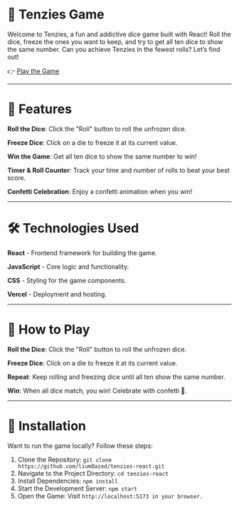 # 🎲 Tenzies Game

Welcome to Tenzies, a fun and addictive dice game built with React! Roll the dice, freeze the ones you want to keep, and try to get all ten dice to show the same number. Can you achieve Tenzies in the fewest rolls? Let’s find out!

👉 [Play the Game](https://tenzies-react-hmsdrstze-liumoazeds-projects.vercel.app/)
<hr />

# 🚀 Features
**Roll the Dice**: Click the "Roll" button to roll the unfrozen dice.

**Freeze Dice**: Click on a die to freeze it at its current value.

**Win the Game**: Get all ten dice to show the same number to win!

**Timer & Roll Counter**: Track your time and number of rolls to beat your best score.

**Confetti Celebration**: Enjoy a confetti animation when you win!
<hr />

# 🛠️ Technologies Used
**React** - Frontend framework for building the game.

**JavaScript** - Core logic and functionality.

**CSS** - Styling for the game components.

**Vercel** - Deployment and hosting.
<hr />

# 🎯 How to Play

**Roll the Dice**: Click the "Roll" button to roll the unfrozen dice.

**Freeze Dice**: Click on a die to freeze it at its current value.

**Repeat**: Keep rolling and freezing dice until all ten show the same number.

**Win**: When all dice match, you win! Celebrate with confetti 🎉.
<hr />

# 🚀 Installation

Want to run the game locally? Follow these steps:

1. Clone the Repository:
     `git clone https://github.com/liumOazed/tenzies-react.git`
2. Navigate to the Project Directory:
     `cd tenzies-react`
3. Install Dependencies:
     `npm install`
4. Start the Development Server:
     `npm start`
5. Open the Game:
     Visit `http://localhost:5173 in your browser.`

